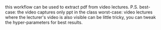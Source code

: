 this workflow can be used to extract pdf from video lectures.
P.S. 
best-case: the video captures only ppt in the class
worst-case: video lectures where the lecturer's video is also visible can be little tricky, you can tweak the hyper-parameters for best results.
